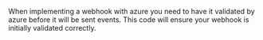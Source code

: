 When implementing a webhook with azure you need to have it validated by azure before it will be sent events. 
This code will ensure your webhook is initially validated correctly.
